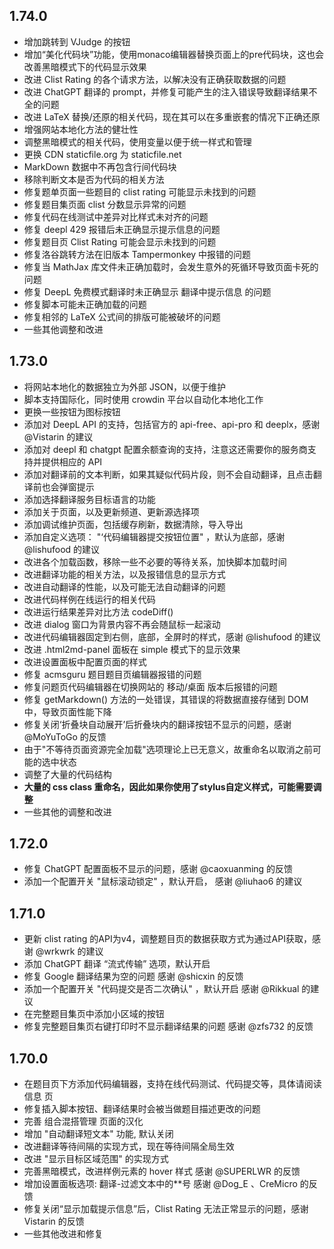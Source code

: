 ## 1.74.0

- 增加跳转到 VJudge 的按钮
- 增加“美化代码块”功能，使用monaco编辑器替换页面上的pre代码块，这也会改善黑暗模式下的代码显示效果
- 改进 Clist Rating 的各个请求方法，以解决没有正确获取数据的问题 
- 改进 ChatGPT 翻译的 prompt，并修复可能产生的注入错误导致翻译结果不全的问题
- 改进 LaTeX 替换/还原的相关代码，现在其可以在多重嵌套的情况下正确还原
- 增强网站本地化方法的健壮性
- 调整黑暗模式的相关代码，使用变量以便于统一样式和管理
- 更换 CDN staticfile.org 为 staticfile.net
- MarkDown 数据中不再包含行间代码块
- 移除判断文本是否为代码的相关方法
- 修复题单页面一些题目的 clist rating 可能显示未找到的问题
- 修复题目集页面 clist 分数显示异常的问题
- 修复代码在线测试中差异对比样式未对齐的问题
- 修复 deepl 429 报错后未正确显示提示信息的问题
- 修复题目页 Clist Rating 可能会显示未找到的问题
- 修复洛谷跳转方法在旧版本 Tampermonkey 中报错的问题
- 修复当 MathJax 库文件未正确加载时，会发生意外的死循环导致页面卡死的问题
- 修复 DeepL 免费模式翻译时未正确显示 翻译中提示信息 的问题
- 修复脚本可能未正确加载的问题
- 修复相邻的 LaTeX 公式间的排版可能被破坏的问题
- 一些其他调整和改进

## 1.73.0

- 将网站本地化的数据独立为外部 JSON，以便于维护
- 脚本支持国际化，同时使用 crowdin 平台以自动化本地化工作
- 更换一些按钮为图标按钮
- 添加对 DeepL API 的支持，包括官方的 api-free、api-pro 和 deeplx，感谢 @Vistarin 的建议
- 添加对 deepl 和 chatgpt 配置余额查询的支持，注意这还需要你的服务商支持并提供相应的 API
- 添加对翻译前的文本判断，如果其疑似代码片段，则不会自动翻译，且点击翻译前也会弹窗提示
- 添加选择翻译服务目标语言的功能
- 添加关于页面，以及更新频道、更新源选择项
- 添加调试维护页面，包括缓存刷新，数据清除，导入导出
- 添加自定义选项： "‘代码编辑器提交按钮位置" ，默认为底部，感谢 @lishufood 的建议
- 改进各个加载函数，移除一些不必要的等待关系，加快脚本加载时间
- 改进翻译功能的相关方法，以及报错信息的显示方式
- 改进自动翻译的性能，以及可能无法自动翻译的问题
- 改进代码样例在线运行的相关代码
- 改进运行结果差异对比方法 codeDiff()
- 改进 dialog 窗口为背景内容不再会随鼠标一起滚动
- 改进代码编辑器固定到右侧，底部，全屏时的样式，感谢 @lishufood 的建议
- 改进 .html2md-panel 面板在 simple 模式下的显示效果
- 改进设置面板中配置页面的样式
- 修复 acmsguru 题目题目页编辑器报错的问题
- 修复问题页代码编辑器在切换网站的 移动/桌面 版本后报错的问题
- 修复 getMarkdown() 方法的一处错误，其错误的将数据直接存储到 DOM 中，导致页面性能下降
- 修复关闭‘折叠块自动展开’后折叠块内的翻译按钮不显示的问题，感谢 @MoYuToGo 的反馈
- 由于"不等待页面资源完全加载"选项理论上已无意义，故重命名以取消之前可能的选中状态
- 调整了大量的代码结构
- **大量的 css class 重命名，因此如果你使用了stylus自定义样式，可能需要调整**
- 一些其他的调整和改进

## 1.72.0

- 修复 ChatGPT 配置面板不显示的问题，感谢 @caoxuanming 的反馈
- 添加一个配置开关 "鼠标滚动锁定" ，默认开启， 感谢 @liuhao6 的建议

## 1.71.0

- 更新 clist rating 的API为v4，调整题目页的数据获取方式为通过API获取，感谢 @wrkwrk 的建议
- 添加 ChatGPT 翻译 “流式传输” 选项，默认开启
- 修复 Google 翻译结果为空的问题 感谢 @shicxin 的反馈
- 添加一个配置开关 "代码提交是否二次确认" ，默认开启 感谢 @Rikkual 的建议
- 在完整题目集页中添加小区域的按钮
- 修复完整题目集页右键打印时不显示翻译结果的问题 感谢 @zfs732 的反馈

## 1.70.0

- 在题目页下方添加代码编辑器，支持在线代码测试、代码提交等，具体请阅读 信息 页
- 修复插入脚本按钮、翻译结果时会被当做题目描述更改的问题
- 完善 组合混搭管理 页面的汉化
- 增加 "自动翻译短文本" 功能, 默认关闭
- 改进翻译等待间隔的实现方式，现在等待间隔全局生效
- 改进 "显示目标区域范围" 的实现方式
- 完善黑暗模式，改进样例元素的 hover 样式 感谢 @SUPERLWR 的反馈
- 增加设置面板选项: 翻译-过滤文本中的\*\*号 感谢 @Dog_E 、CreMicro 的反馈
- 修复关闭“显示加载提示信息”后，Clist Rating 无法正常显示的问题，感谢 Vistarin 的反馈
- 一些其他改进和修复
